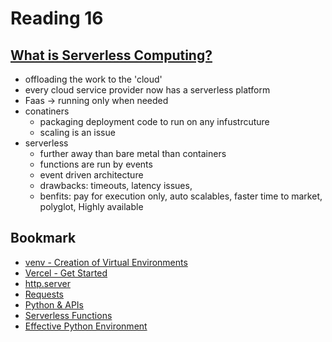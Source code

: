 # Reading 16

## [What is Serverless Computing?](https://www.ibm.com/cloud/learn/serverless)

- offloading the work to the 'cloud'
- every cloud service provider now has a serverless platform
- Faas -> running only when needed
- conatiners
  - packaging deployment code to run on any infustrcuture
  - scaling is an issue
- serverless
  - further away than bare metal than containers
  - functions are run by events
  - event driven architecture
  - drawbacks: timeouts, latency issues,
  - benfits: pay for execution only, auto scalables, faster time to market, polyglot, Highly available

## Bookmark

- [venv - Creation of Virtual Environments](https://docs.python.org/3/library/venv.html)
- [Vercel - Get Started](https://vercel.com/docs/get-started)
- [http.server](https://pymotw.com/3/http.server/index.html)
- [Requests](https://docs.python-requests.org/en/latest/)
- [Python & APIs](https://realpython.com/python-api/)
- [Serverless Functions](https://vercel.com/docs/concepts/functions/serverless-functions)
- [Effective Python Environment](https://realpython.com/effective-python-environment/)
